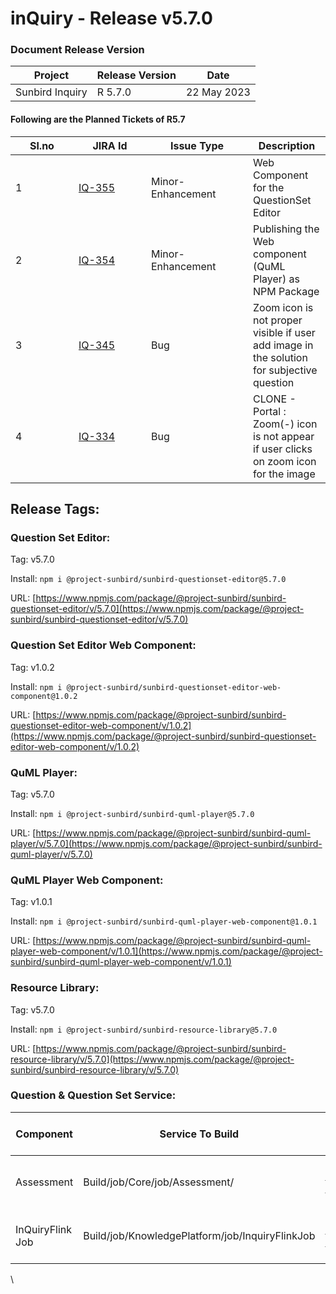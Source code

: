 # inQuiry - Release v5.7.0

### Document Release Version

| Project         | Release Version | Date        |
| --------------- | --------------- | ----------- |
| Sunbird Inquiry | R 5.7.0         | 22 May 2023 |

#### Following are the Planned Tickets of R5.7

<table><thead><tr><th width="85">Sl.no</th><th width="100">JIRA Id</th><th width="147">Issue Type</th><th>Description</th></tr></thead><tbody><tr><td>1</td><td><a href="https://project-sunbird.atlassian.net/browse/IQ-355">IQ-355</a></td><td>Minor-Enhancement</td><td>Web Component for the QuestionSet Editor</td></tr><tr><td>2</td><td><a href="https://project-sunbird.atlassian.net/browse/IQ-354">IQ-354</a></td><td>Minor-Enhancement</td><td>Publishing the Web component (QuML Player) as NPM Package</td></tr><tr><td>3</td><td><a href="https://project-sunbird.atlassian.net/browse/IQ-345">IQ-345</a></td><td>Bug</td><td>Zoom icon is not proper visible if user add image in the solution for subjective question</td></tr><tr><td>4</td><td><a href="https://project-sunbird.atlassian.net/browse/IQ-334">IQ-334</a></td><td>Bug</td><td>CLONE - Portal : Zoom(-) icon is not appear if user clicks on zoom icon for the image</td></tr></tbody></table>

## Release Tags:

### Question Set **Editor**:

Tag: v5.7.0

Install: `npm i @project-sunbird/sunbird-questionset-editor@5.7.0`

URL: [https://www.npmjs.com/package/@project-sunbird/sunbird-questionset-editor/v/5.7.0](https://www.npmjs.com/package/@project-sunbird/sunbird-questionset-editor/v/5.7.0)

### Question Set **Editor Web Component**:

Tag: v1.0.2

Install: `npm i @project-sunbird/sunbird-questionset-editor-web-component@1.0.2`

URL: [https://www.npmjs.com/package/@project-sunbird/sunbird-questionset-editor-web-component/v/1.0.2](https://www.npmjs.com/package/@project-sunbird/sunbird-questionset-editor-web-component/v/1.0.2)

### QuML Player:

Tag: v5.7.0

Install: `npm i @project-sunbird/sunbird-quml-player@5.7.0`

URL: [https://www.npmjs.com/package/@project-sunbird/sunbird-quml-player/v/5.7.0](https://www.npmjs.com/package/@project-sunbird/sunbird-quml-player/v/5.7.0)

### QuML Player Web Component:

Tag: v1.0.1

Install: `npm i @project-sunbird/sunbird-quml-player-web-component@1.0.1`

URL: [https://www.npmjs.com/package/@project-sunbird/sunbird-quml-player-web-component/v/1.0.1](https://www.npmjs.com/package/@project-sunbird/sunbird-quml-player-web-component/v/1.0.1)

### Resource Library:&#x20;

Tag: v5.7.0

Install: `npm i @project-sunbird/sunbird-resource-library@5.7.0`

URL: [https://www.npmjs.com/package/@project-sunbird/sunbird-resource-library/v/5.7.0](https://www.npmjs.com/package/@project-sunbird/sunbird-resource-library/v/5.7.0)



### Question & Question Set Service:

<table><thead><tr><th width="141">Component</th><th>Service To Build</th><th>Build Tag</th><th>Core Release Tag</th><th width="130">Service To Deploy</th><th>Deploy Tag</th><th width="328">Comment</th></tr></thead><tbody><tr><td>Assessment</td><td>Build/job/Core/job/Assessment/ </td><td><a href="https://github.com/Sunbird-inQuiry/inquiry-api-service/tree/release-5.6.0_RC1">release-5.6.0_RC1</a></td><td><a href="https://github.com/Sunbird-Knowlg/knowledge-platform/tree/release-5.2.0_RC2">release-5.2.0_RC2</a></td><td>Deploy/job/dev/job/Kubernetes/job/Assessment/</td><td><a href="https://github.com/project-sunbird/sunbird-devops/tree/release-5.6.0-inquiry_RC1">release-5.6.0-inquiry_RC1</a></td><td>No change in this release</td></tr><tr><td>InQuiryFlink Job</td><td>Build/job/KnowledgePlatform/job/InquiryFlinkJob</td><td><a href="https://github.com/Sunbird-inQuiry/data-pipeline/tree/release-5.7.0_RC1">release-5.7.0_RC</a><a href="https://github.com/Sunbird-inQuiry/data-pipeline/tree/release-5.7.0_RC2">2</a></td><td>Not Applicable</td><td>Deploy/job/dev/job/KnowledgePlatform/job/InquiryFlinkJob/</td><td><a href="https://github.com/Sunbird-inQuiry/data-pipeline/tree/release-5.7.0_RC1">release-5.7.0_RC</a><a href="https://github.com/Sunbird-inQuiry/data-pipeline/tree/release-5.7.0_RC2">2</a></td><td>Cloud Storage SDK changes </td></tr></tbody></table>

\
